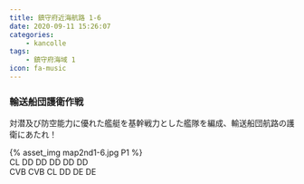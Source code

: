 ```yaml
---
title: 鎮守府近海航路 1-6
date: 2020-09-11 15:26:07
categories:
    - kancolle
tags:
    - 鎮守府海域 1
icon: fa-music
---
```


### 輸送船団護衛作戦
対潜及び防空能力に優れた艦艇を基幹戦力とした艦隊を編成、輸送船団航路の護衛にあたれ！

<!-- <div style="width: 100%;padding-bottom: 59%;position: relative;">
    <div
        style="position: absolute;left: 0;top: 0;width: 100%;height: 100%;background-repeat: no-repeat;background-image: url('./06_image.png');background-position: 0px 0px;background-size: 200%;">
        <div
            style="position: relative;left: 0;top: 0;width: 100%;height: 100%;background-repeat: no-repeat;background-image: url('./06_image.png');background-position: 100% 0px;background-size:200%;z-index: 2;">
        </div>
    </div>
</div> -->

{% asset_img map2nd1-6.jpg P1 %}
<br>
CL DD DD DD DD DD
<br>
CVB CVB CL DD DE DE
